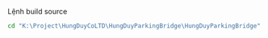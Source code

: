 ﻿Lệnh build source
```bash
cd "K:\Project\HungDuyCoLTD\HungDuyParkingBridge\HungDuyParkingBridge"
```